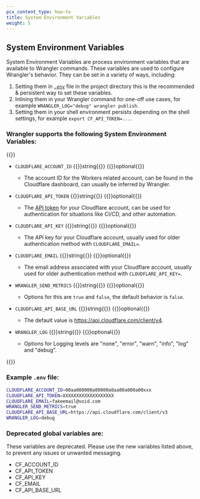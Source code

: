 ```yaml
---
pcx_content_type: how-to
title: System Environment Variables
weight: 5
---
```


## System Environment Variables

System Environment Variables are process environment variables that are available to Wrangler commands. These variables are used to configure Wrangler's behavior. They can be set in a variety of ways, including:

1. Setting them in [`.env`](http://localhost:1313/workers/wrangler/system-environment-variables/#examples-in-env-file) file in the project directory this is the recommended & persistent way to set these variables.
2. Inlining them in your Wrangler command for one-off use cases, for example `WRANGLER_LOG="debug" wrangler publish`.
3. Setting them in your shell environment persists depending on the shell settings, for example `export CF_API_TOKEN=...`.

### Wrangler supports the following System Environment Variables:

{{<definitions>}}

- `CLOUDFLARE_ACCOUNT_ID` {{<type>}}string{{</type>}} {{<prop-meta>}}optional{{</prop-meta>}}

  - The account ID for the Workers related account, can be found in the Cloudflare dashboard, can usually be inferred by Wrangler.

- `CLOUDFLARE_API_TOKEN` {{<type>}}string{{</type>}} {{<prop-meta>}}optional{{</prop-meta>}}

  - The [API token](https://developers.cloudflare.com/api/get-started/create-token/) for your Cloudflare account, can be used for authentication for situations like CI/CD, and other automation.

- `CLOUDFLARE_API_KEY` {{<type>}}string{{</type>}} {{<prop-meta>}}optional{{</prop-meta>}}

  - The API key for your Cloudflare account, usually used for older authentication method with `CLOUDFLARE_EMAIL=`.

- `CLOUDFLARE_EMAIL` {{<type>}}string{{</type>}} {{<prop-meta>}}optional{{</prop-meta>}}

  - The email address associated with your Cloudflare account, usually used for older authentication method with `CLOUDFLARE_API_KEY=`.

- `WRANGLER_SEND_METRICS` {{<type>}}string{{</type>}} {{<prop-meta>}}optional{{</prop-meta>}}

  - Options for this are `true` and `false`, the default behavior is `false`.

- `CLOUDFLARE_API_BASE_URL` {{<type>}}string{{</type>}} {{<prop-meta>}}optional{{</prop-meta>}}

  - The default value is https://api.cloudflare.com/client/v4.

- `WRANGLER_LOG` {{<type>}}string{{</type>}} {{<prop-meta>}}optional{{</prop-meta>}}

  - Options for Logging levels are "none", "error", "warn", "info", "log" and "debug".

{{</definitions>}}

### Example `.env` file:

```bash
CLOUDFLARE_ACCOUNT_ID=00aa000000a00000a0aa00a000a00xxx
CLOUDFLARE_API_TOKEN=XXXXXXXXXXXXXXXXXXX
CLOUDFLARE_EMAIL=fakeemail@void.com
WRANGLER_SEND_METRICS=true
CLOUDFLARE_API_BASE_URL=https://api.cloudflare.com/client/v3
WRANGLER_LOG=debug
```

### Deprecated global variables are:

These variables are deprecated. Please use the new variables listed above, to prevent any issues or unwanted messaging.

- CF_ACCOUNT_ID
- CF_API_TOKEN
- CF_API_KEY
- CF_EMAIL
- CF_API_BASE_URL
